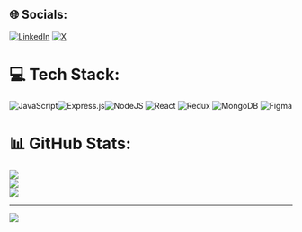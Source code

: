 
## 🌐 Socials:
[![LinkedIn](https://img.shields.io/badge/LinkedIn-%230077B5.svg?logo=linkedin&logoColor=white)](https://www.linkedin.com/in/deepak-dharsh-0a95b4323/) [![X](https://img.shields.io/badge/X-black.svg?logo=X&logoColor=white)](https://x.com/deepakDotCom_) 

# 💻 Tech Stack:
![JavaScript](https://img.shields.io/badge/javascript-%23323330.svg?style=for-the-badge&logo=javascript&logoColor=%23F7DF1E)![Express.js](https://img.shields.io/badge/express.js-%23404d59.svg?style=for-the-badge&logo=express&logoColor=%2361DAFB)![NodeJS](https://img.shields.io/badge/node.js-6DA55F?style=for-the-badge&logo=node.js&logoColor=white) ![React](https://img.shields.io/badge/react-%2320232a.svg?style=for-the-badge&logo=react&logoColor=%2361DAFB) ![Redux](https://img.shields.io/badge/redux-%23593d88.svg?style=for-the-badge&logo=redux&logoColor=white) ![MongoDB](https://img.shields.io/badge/MongoDB-%234ea94b.svg?style=for-the-badge&logo=mongodb&logoColor=white) ![Figma](https://img.shields.io/badge/figma-%23F24E1E.svg?style=for-the-badge&logo=figma&logoColor=white)
# 📊 GitHub Stats:
![](https://github-readme-stats.vercel.app/api?username=Deepakdharsh&theme=swift&hide_border=false&include_all_commits=true&count_private=false)<br/>
![](https://github-readme-streak-stats.herokuapp.com/?user=Deepakdharsh&theme=swift&hide_border=false)<br/>
![](https://github-readme-stats.vercel.app/api/top-langs/?username=Deepakdharsh&theme=swift&hide_border=false&include_all_commits=true&count_private=false&layout=compact)

---
[![](https://visitcount.itsvg.in/api?id=Deepakdharsh&icon=0&color=0)](https://visitcount.itsvg.in)

<!-- Proudly created with GPRM ( https://gprm.itsvg.in ) -->
